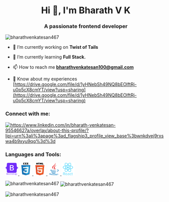 <h1 align="center">Hi 👋, I'm Bharath V K</h1>
<h3 align="center">A passionate frontend developer</h3>

<p align="left"> <img src="https://komarev.com/ghpvc/?username=bharathvenkatesan467&label=Profile%20views&color=0e75b6&style=flat" alt="bharathvenkatesan467" /> </p>

- 🔭 I’m currently working on **Twist of Tails**

- 🌱 I’m currently learning **Full Stack.**

- 📫 How to reach me **bharathvenkatesan100@gmail.com**

- 📄 Know about my experiences [https://drive.google.com/file/d/1yHNebSh49NQ8bEOIftRj-u0p5cX8cmYT/view?usp=sharing](https://drive.google.com/file/d/1yHNebSh49NQ8bEOIftRj-u0p5cX8cmYT/view?usp=sharing)

<h3 align="left">Connect with me:</h3>
<p align="left">
<a href="https://linkedin.com/in/https://www.linkedin.com/in/bharath-venkatesan-95546627a/overlay/about-this-profile/?lipi=urn%3ali%3apage%3ad_flagship3_profile_view_base%3bwnkdvej9rxswa4b9xyu9qq%3d%3d" target="blank"><img align="center" src="https://raw.githubusercontent.com/rahuldkjain/github-profile-readme-generator/master/src/images/icons/Social/linked-in-alt.svg" alt="https://www.linkedin.com/in/bharath-venkatesan-95546627a/overlay/about-this-profile/?lipi=urn%3ali%3apage%3ad_flagship3_profile_view_base%3bwnkdvej9rxswa4b9xyu9qq%3d%3d" height="30" width="40" /></a>
</p>

<h3 align="left">Languages and Tools:</h3>
<p align="left"> <a href="https://getbootstrap.com" target="_blank" rel="noreferrer"> <img src="https://raw.githubusercontent.com/devicons/devicon/master/icons/bootstrap/bootstrap-plain-wordmark.svg" alt="bootstrap" width="40" height="40"/> </a> <a href="https://www.w3schools.com/css/" target="_blank" rel="noreferrer"> <img src="https://raw.githubusercontent.com/devicons/devicon/master/icons/css3/css3-original-wordmark.svg" alt="css3" width="40" height="40"/> </a> <a href="https://www.w3.org/html/" target="_blank" rel="noreferrer"> <img src="https://raw.githubusercontent.com/devicons/devicon/master/icons/html5/html5-original-wordmark.svg" alt="html5" width="40" height="40"/> </a> <a href="https://www.java.com" target="_blank" rel="noreferrer"> <img src="https://raw.githubusercontent.com/devicons/devicon/master/icons/java/java-original.svg" alt="java" width="40" height="40"/> </a> <a href="https://reactjs.org/" target="_blank" rel="noreferrer"> <img src="https://raw.githubusercontent.com/devicons/devicon/master/icons/react/react-original-wordmark.svg" alt="react" width="40" height="40"/> </a> </p>

<p><img align="left" src="https://github-readme-stats.vercel.app/api/top-langs?username=bharathvenkatesan467&show_icons=true&locale=en&layout=compact" alt="bharathvenkatesan467" /></p>

<p>&nbsp;<img align="center" src="https://github-readme-stats.vercel.app/api?username=bharathvenkatesan467&show_icons=true&locale=en" alt="bharathvenkatesan467" /></p>

<p><img align="center" src="https://github-readme-streak-stats.herokuapp.com/?user=bharathvenkatesan467&" alt="bharathvenkatesan467" /></p>
